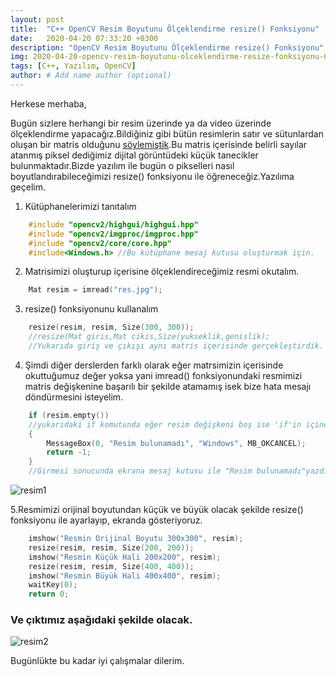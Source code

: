 ```yaml
---
layout: post
title:  "C++ OpenCV Resim Boyutunu Ölçeklendirme resize() Fonksiyonu"
date:   2020-04-20 07:33:20 +0300
description: "OpenCV Resim Boyutunu Ölçeklendirme resize() Fonksiyonu" # Add post description (optional)
img: 2020-04-20-opencv-resim-boyutunu-olceklendirme-resize-fonksiyonu-0.jpg # Add image post (optional)
tags: [C++, Yazılım, OpenCV]
author: # Add name author (optional)
---
```

Herkese merhaba,

Bugün sizlere herhangi bir resim üzerinde ya da video üzerinde ölçeklendirme yapacağız.Bildiğiniz gibi bütün resimlerin satır ve sütunlardan oluşan bir matris olduğunu [söylemiştik](https://yilmazalaca.com/opencv-resim-acma-islemi/).Bu matris içerisinde belirli sayılar atanmış  piksel dediğimiz dijital görüntüdeki küçük tanecikler bulunmaktadır.Bizde yazılım ile bugün o pikselleri nasıl boyutlandırabileceğimizi resize() fonksiyonu ile öğreneceğiz.Yazılıma geçelim.
1. Kütüphanelerimizi tanıtalım
```cpp
	#include "opencv2/highgui/highgui.hpp"
	#include "opencv2/imgproc/imgproc.hpp"
	#include "opencv2/core/core.hpp"
	#include<Windows.h> //Bu kütüphane mesaj kutusu oluşturmak için.
```
2. Matrisimizi oluşturup içerisine ölçeklendireceğimiz resmi okutalım.
```cpp
	Mat resim = imread("res.jpg");
```
3. resize() fonksiyonunu kullanalım
```cpp
	resize(resim, resim, Size(300, 300));
	//resize(Mat giris,Mat cikis,Size(yukseklik,genislik);
	//Yukarıda giriş ve çıkışı aynı matris içerisinde gerçekleştirdik.
```
4. Şimdi diğer derslerden farklı olarak eğer matrsimizin içerisinde okuttuğumuz değer yoksa yani imread() fonksiyonundaki resmimizi matris değişkenine başarılı bir şekilde atamamış isek bize hata mesajı döndürmesini isteyelim.
```cpp
	if (resim.empty()) 
	//yukarıdaki if komutunda eğer resim değişkeni boş ise 'if'in içine gir' diye belirtiyoruz.
	{
		MessageBox(0, "Resim bulunamadı", "Windows", MB_OKCANCEL);
		return -1;
	}
	//Girmesi sonucunda ekrana mesaj kutusu ile "Resim bulunamadı"yazdıracak.
``` 

![resim1]({{site.baseurl}}/assets/img/2020-04-20-opencv-resim-boyutunu-olceklendirme-resize-fonksiyonu-1.jpg)

5.Resmimizi orijinal boyutundan küçük ve büyük olacak şekilde resize() fonksiyonu ile ayarlayıp, ekranda gösteriyoruz.
```cpp
	imshow("Resmin Orijinal Boyutu 300x300", resim);
	resize(resim, resim, Size(200, 200));
	imshow("Resmin Küçük Hali 200x200", resim);
	resize(resim, resim, Size(400, 400));
	imshow("Resmin Büyük Hali 400x400", resim);
	waitKey(0);
	return 0;
```

### Ve çıktımız aşağıdaki şekilde olacak.
![resim2]({{site.baseurl}}/assets/img/2020-04-20-opencv-resim-boyutunu-olceklendirme-resize-fonksiyonu-2.jpg)

Bugünlükte bu kadar iyi çalışmalar dilerim.


